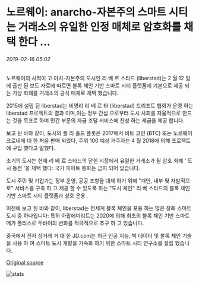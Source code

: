 # 노르웨이: anarcho-자본주의 스마트 시티는 거래소의 유일한 인정 매체로 암호화를 채택 한다 ...

###### 2019-02-16 05:02

노르웨이의 사적이 고 아치-자본주의 도시인 리 베 르 스타드 (liberstad)는 2 월 12 일에 출판 된 보도 자료에 따르면 블록 체인 기반 스마트 시티 플랫폼에 기본으로 제공 되는 가상 화폐를 거래소의 공식 매체로 채택 했습니다.

2015에 설립 된 liberstad는 비영리 리 베 르 타 (liberstad) 드리프트 협회가 운영 하는 liberstad 프로젝트의 결과 이며,이는 정부 간섭 으로부터 도시 사회를 자율적으로 만드는 것을 목표로 하며 민간 부문의 자금 조달 서비스에 찬성 하는 세금을 제공 합니다.

보고 된 바와 같이, 도시의 플 리 홀드 플롯은 2017에서 비트 코인 (BTC) 또는 노르웨이 크로네에 대 한 처음 판매 되었다, 주위 100 예상 거주자는 4 월 2018에 의해 프로젝트에 구입 했다고 말했다.

초기의 도시는 현재 리 베 르 스타드의 닫힌 시장에서 유일한 거래소가 될 암호 화폐 ' 도시 동전 '을 채택 했다: 국가 피아트 통화는 금지 되어 있습니다.

도시 주민 및 기업가는 정부 운영, 공공 조항을 대체 하기 위해 "개인, 내부 및 자발적으로" 서비스를 구축 하 고 제공 할 수 있도록 하는 "도시 체인" 리 베 스타드의 블록 체인 기반 스마트 시티 플랫폼과 상호 운용 .

이전에 보고 된 바와 같이, liberstad는 전세계 블록 체인을 포용 하는 많은 장래 스마트 도시 중 하나입니다: 특히 아랍에미리트는 2020에 의해 최초의 블록 체인 기반 스마트 메가 폴리스로 두바이의 변화를 적극적으로 추구 하 고 있습니다.

중국에서 전자 상거래 거 대 한 JD.com는 최근 인공 지능, 빅 데이터 및 블록 체인 기술을 사용 하 여 스마트 도시 개발을 가속화 하기 위한 스마트 시티 연구소를 설립 했습니다.

[Original source](https://cointelegraph.com/news/norway-anarcho-capitalist-smart-city-adopts-crypto-as-sole-recognized-medium-of-exchange)

![stats](https://c.statcounter.com/11760860/0/a89fa40b/1/ "stats")